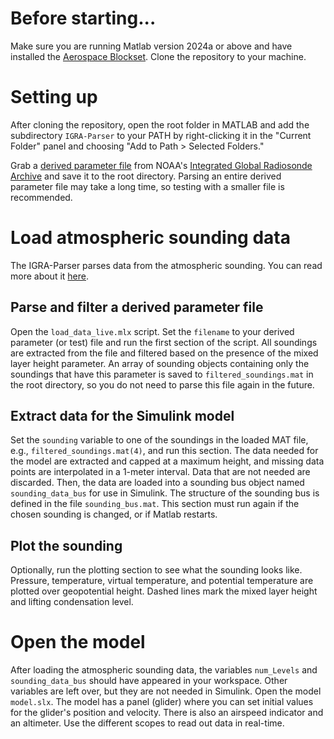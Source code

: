 # Before starting...
Make sure you are running Matlab version 2024a or above and have installed the [Aerospace Blockset](https://ch.mathworks.com/products/aerospace-blockset.html).
Clone the repository to your machine.

# Setting up
After cloning the repository, open the root folder in MATLAB and add the subdirectory `IGRA-Parser` to your PATH by right-clicking it in the "Current Folder" panel and choosing "Add to Path > Selected Folders."

Grab a [derived parameter file](https://www.ncei.noaa.gov/data/integrated-global-radiosonde-archive/access/derived-por/) from NOAA's [Integrated Global Radiosonde Archive](https://www.ncei.noaa.gov/products/weather-balloon/integrated-global-radiosonde-archive) and save it to the root directory. Parsing an entire derived parameter file may take a long time, so testing with a smaller file is recommended.

# Load atmospheric sounding data
The IGRA-Parser parses data from the atmospheric sounding. You can read more about it [here](https://github.com/mena-p/IGRA-Parser).
## Parse and filter a derived parameter file
Open the `load_data_live.mlx` script. Set the `filename` to your derived parameter (or test) file and run the first section of the script. All soundings are extracted from the file and filtered based on the presence of the mixed layer height parameter. An array of sounding objects containing only the soundings that have this parameter is saved to `filtered_soundings.mat` in the root directory, so you do not need to parse this file again in the future.

## Extract data for the Simulink model
Set the `sounding` variable to one of the soundings in the loaded MAT file, e.g., `filtered_soundings.mat(4)`, and run this section. The data needed for the model are extracted and capped at a maximum height, and missing data points are interpolated in a 1-meter interval. Data that are not needed are discarded. Then, the data are loaded into a sounding bus object named `sounding_data_bus` for use in Simulink. The structure of the sounding bus is defined in the file `sounding_bus.mat`. This section must run again if the chosen sounding is changed, or if Matlab restarts.

## Plot the sounding
Optionally, run the plotting section to see what the sounding looks like. Pressure, temperature, virtual temperature, and potential temperature are plotted over geopotential height. Dashed lines mark the mixed layer height and lifting condensation level.

# Open the model
After loading the atmospheric sounding data, the variables `num_Levels` and `sounding_data_bus` should have appeared in your workspace. Other variables are left over, but they are not needed in Simulink.
Open the model `model.slx`. The model has a panel (glider) where you can set initial values for the glider's position and velocity. There is also an airspeed indicator and an altimeter. Use the different scopes to read out data in real-time.
